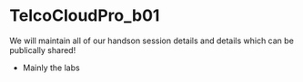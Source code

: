 # TelcoCloudPro_b01

We will maintain all of our handson session details and details which can be publically shared!
- Mainly the labs
